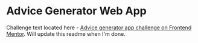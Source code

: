 # Advice Generator Web App
Challenge text located here - [Advice generator app challenge on Frontend Mentor](https://www.frontendmentor.io/challenges/advice-generator-app-QdUG-13db). Will update this readme when I'm done.
